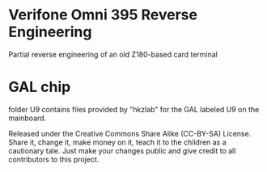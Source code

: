 # Verifone Omni 395 Reverse Engineering
Partial reverse engineering of an old Z180-based card terminal

# GAL chip
folder U9 contains files provided by "hkzlab" for the GAL labeled U9 on the mainboard.

Released under the Creative Commons Share Alike (CC-BY-SA) License. Share it, change it, make money on it, teach it to the children as a cautionary tale. Just make your changes public and give credit to all contributors to this project.